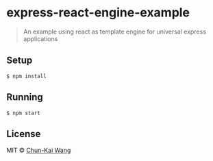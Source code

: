 # express-react-engine-example

> An example using react as template engine for universal express applications

## Setup

```
$ npm install
```

## Running

```
$ npm start
```

## License

MIT © [Chun-Kai Wang](https://github.com/chunkai1312)
